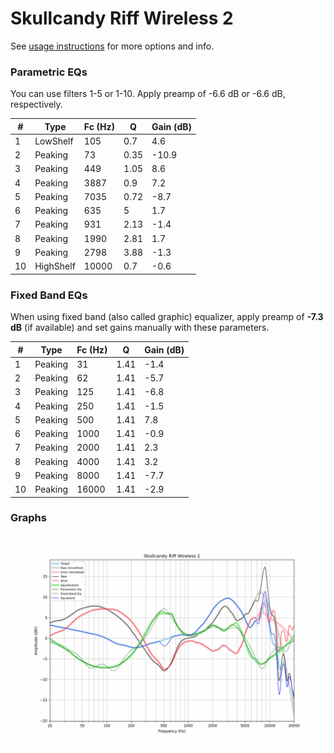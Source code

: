 # Skullcandy Riff Wireless 2
See [usage instructions](https://github.com/jaakkopasanen/AutoEq#usage) for more options and info.

### Parametric EQs
You can use filters 1-5 or 1-10. Apply preamp of -6.6 dB or -6.6 dB, respectively.

|   # | Type      |   Fc (Hz) |    Q |   Gain (dB) |
|-----|-----------|-----------|------|-------------|
|   1 | LowShelf  |       105 | 0.7  |         4.6 |
|   2 | Peaking   |        73 | 0.35 |       -10.9 |
|   3 | Peaking   |       449 | 1.05 |         8.6 |
|   4 | Peaking   |      3887 | 0.9  |         7.2 |
|   5 | Peaking   |      7035 | 0.72 |        -8.7 |
|   6 | Peaking   |       635 | 5    |         1.7 |
|   7 | Peaking   |       931 | 2.13 |        -1.4 |
|   8 | Peaking   |      1990 | 2.81 |         1.7 |
|   9 | Peaking   |      2798 | 3.88 |        -1.3 |
|  10 | HighShelf |     10000 | 0.7  |        -0.6 |

### Fixed Band EQs
When using fixed band (also called graphic) equalizer, apply preamp of **-7.3 dB** (if available) and set gains manually with these parameters.

|   # | Type    |   Fc (Hz) |    Q |   Gain (dB) |
|-----|---------|-----------|------|-------------|
|   1 | Peaking |        31 | 1.41 |        -1.4 |
|   2 | Peaking |        62 | 1.41 |        -5.7 |
|   3 | Peaking |       125 | 1.41 |        -6.8 |
|   4 | Peaking |       250 | 1.41 |        -1.5 |
|   5 | Peaking |       500 | 1.41 |         7.8 |
|   6 | Peaking |      1000 | 1.41 |        -0.9 |
|   7 | Peaking |      2000 | 1.41 |         2.3 |
|   8 | Peaking |      4000 | 1.41 |         3.2 |
|   9 | Peaking |      8000 | 1.41 |        -7.7 |
|  10 | Peaking |     16000 | 1.41 |        -2.9 |

### Graphs
![](./Skullcandy%20Riff%20Wireless%202.png)
